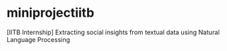 # miniprojectiitb
[IITB Internship] Extracting social insights from textual data using Natural Language Processing
